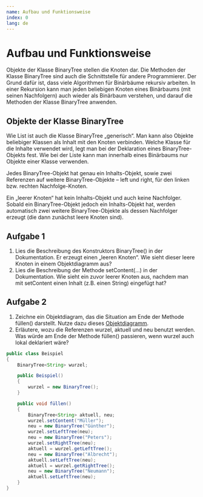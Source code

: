 ```yaml
---
name: Aufbau und Funktionsweise
index: 0
lang: de
---
```


# Aufbau und Funktionsweise

Objekte der Klasse BinaryTree stellen die Knoten dar. Die Methoden der Klasse BinaryTree sind
auch die Schnittstelle für andere Programmierer. Der Grund dafür ist, dass viele Algorithmen für
Binärbäume rekursiv arbeiten. In einer Rekursion kann man jeden beliebigen Knoten eines
Binärbaums (mit seinen Nachfolgern) auch wieder als Binärbaum verstehen, und darauf die
Methoden der Klasse BinaryTree anwenden.

## Objekte der Klasse BinaryTree

Wie List ist auch die Klasse BinaryTree „generisch“. Man kann also Objekte beliebiger Klassen als
Inhalt mit den Knoten verbinden. Welche Klasse für die Inhalte verwendet wird, legt man bei der
Deklaration eines BinaryTree-Objekts fest. Wie bei der Liste kann man innerhalb eines Binärbaums
nur Objekte einer Klasse verwenden.

Jedes BinaryTree-Objekt hat genau ein Inhalts-Objekt, sowie zwei Referenzen auf weitere
BinaryTree-Objekte – left und right, für den linken bzw. rechten Nachfolge-Knoten.

Ein „leerer Knoten“ hat kein Inhalts-Objekt und auch keine Nachfolger.
Sobald ein BinaryTree-Objekt jedoch ein Inhalts-Objekt hat, werden automatisch zwei weitere
BinaryTree-Objekte als dessen Nachfolger erzeugt (die dann zunächst leere Knoten sind).

## Aufgabe 1

1. Lies die Beschreibung des Konstruktors BinaryTree() in der Dokumentation. Er erzeugt einen „leeren Knoten“. Wie sieht dieser leere Knoten in einem Objektdiagramm aus?
2. Lies die Beschreibung der Methode setContent(…) in der Dokumentation. Wie sieht ein zuvor leerer Knoten aus, nachdem man mit setContent einen Inhalt (z.B. einen String) eingefügt hat?

## Aufgabe 2

1. Zeichne ein Objektdiagram, das die Situation am Ende der Methode füllen() darstellt. Nutze dazu dieses [Objektdiagramm](https://jmp.openpatch.org/#pako:eNptUL0SgjAMfpfODro6-gIOOLKkGKBaGi4tKHp9d9MWBu8YevmSfD-Xqm-tfICAtToLHHAgXgqmMRhyvjS9uWMlTwPLoAXrMR5qNRt8jcShkN5SjjJd1vohGgSeEvNpwXtc3S7GAS83xjUWQmCjp7DtLbbJ8p8oJmy6fnfRkAvoyuqqH9gIjCm2EmPX7afMYCfMko0Vs4ayQSblG4ENaFtUhTEje_mbdGZUP4-acBM).
2. Erläutere, wozu die Referenzen wurzel, aktuell und neu benutzt werden. Was würde am Ende der Methode füllen() passieren, wenn wurzel auch lokal deklariert wäre?

```java
public class Beispiel
{
    BinaryTree<String> wurzel;

    public Beispiel()
    {
        wurzel = new BinaryTree();
    }

    public void füllen()
    {
        BinaryTree<String> aktuell, neu;
        wurzel.setContent("Müller");
        neu = new BinaryTree("Günther");
        wurzel.setLeftTree(neu);
        neu = new BinaryTree("Peters");
        wurzel.setRightTree(neu);
        aktuell = wurzel.getLeftTree();
        neu = new BinaryTree("Albrecht");
        aktuell.setLeftTree(neu);
        aktuell = wurzel.getRightTree();
        neu = new BinaryTree("Neumann");
        aktuell.setLeftTree(neu);
    }
}
```
